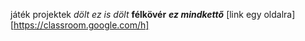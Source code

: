  játék projektek
*dölt*
_ez is dölt_
**félkövér**
**_ez mindkettő_**
[link egy oldalra] [https://classroom.google.com/h]
